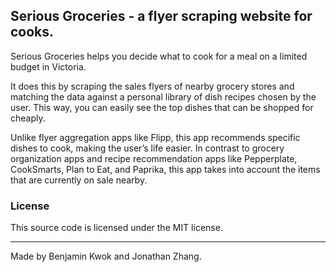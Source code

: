 ## Serious Groceries - a flyer scraping website for cooks.

Serious Groceries helps you decide what to cook for a meal on a limited budget in Victoria. 

It does this by scraping the sales flyers of nearby grocery stores and matching the data against a personal library of dish recipes chosen by the user. This way, you can easily see the top dishes that can be shopped for cheaply.

Unlike flyer aggregation apps like Flipp, this app recommends specific dishes to cook, making the user’s life easier. In contrast to grocery organization apps and recipe recommendation apps like Pepperplate, CookSmarts, Plan to Eat, and Paprika, this app takes into account the items that are currently on sale nearby.

### License

This source code is licensed under the MIT license.

---

Made by Benjamin Kwok and Jonathan Zhang.

